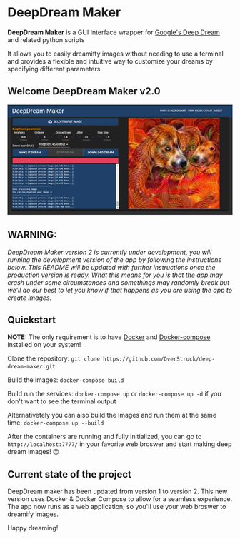 # DeepDream Maker
**DeepDream Maker** is a GUI Interface wrapper for [Google's Deep Dream](https://github.com/google/deepdream) and related python scripts

It allows you to easily dreamifty images without needing to use a terminal and provides a
flexible and intuitive way to customize your dreams by specifying different parameters

## Welcome DeepDream Maker v2.0

![](docs/images/screenshot_ui.png)

## WARNING: 
*DeepDream Maker version 2 is currently under development, you will running the development version of the app by following the instructions below.
This README will be updated with further instructions once the production version is ready.
What this means for you is that the app may crash under some circumstances and somethings may randomly break but we'll do our best to let you know if that happens as you are
using the app to create images.*

## Quickstart
**NOTE:** The only requirement is to have [Docker](https://www.docker.com/) and [Docker-compose](https://docs.docker.com/compose/) installed on your system!

Clone the repository:
`git clone https://github.com/OverStruck/deep-dream-maker.git`

Build the images: `docker-compose build`

Build run the services:
`docker-compose up` or `docker-compose up -d` if you don't want to see the terminal output

Alternativetely you can also build the images and run them at the same time:
`docker-compose up --build`

After the containers are running and fully initialized, you can go to `http://localhost:7777/` in your favorite web broswer and start making deep dream images! 😊

## Current state of the project
DeepDream maker has been updated from version 1 to version 2. This new version uses Docker & Docker Compose to allow for a seamless experience.
The app now runs as a web application, so you'll use your web broswer to dreamify images.


Happy dreaming!
